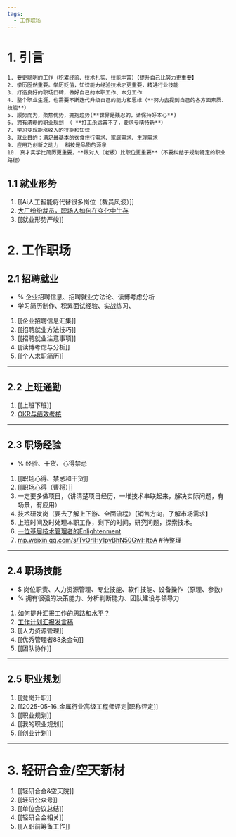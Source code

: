 ```yaml
---
tags:
  - 工作职场
---
```

# 1. 引言 
```ad-cite
1. 要更聪明的工作（积累经验、技术扎实、技能丰富）【提升自己比努力更重要】
2. 学历固然重要。学历贬值，知识能力经验技术才更重要，精通行业技能
3. 打造良好的职场口碑，做好自己的本职工作、本分工作
4. 整个职业生涯，也需要不断迭代升级自己的能力和思维（**努力去提到自己的各方面素质、技能**）
5. 顺势而为，聚焦优势，拥抱趋势(**世界是残忍的，请保持好本心**)
6. 拥有清晰的职业规划 （ **打工永远富不了，要求专精特新**）
7. 学习变现能涨收入的技能和知识
8. 就业目的：满足最基本的衣食住行需求、家庭需求、生理需求
9. 应用乃创新之动力  科技是品质的源泉
10. 真才实学比简历更重要，**跟对人（老板）比职位更重要**（不要纠结于规划特定的职业路径）
```
## 1.1 就业形势 
1.  [[Ai人工智能将代替很多岗位（裁员风波）]]
2. [大厂纷纷裁员，职场人如何在变化中生存](https://mp.weixin.qq.com/s/dpte9ToWjkpiNwWuVhvq4Q)
3. [[就业形势严峻]]
# 2. 工作职场 
## 2.1 招聘就业 
- % 企业招聘信息、招聘就业方法论、读博考虑分析 
- 学习简历制作、积累面试经验、实战练习、
1. [[企业招聘信息汇集]]
2. [[招聘就业方法技巧]]
3. [[招聘就业注意事项]]
4. [[读博考虑与分析]]
5. [[个人求职简历]]
----
## 2.2 上班通勤 
1. [[上班下班]]
2. [OKR与绩效考核](https://mp.weixin.qq.com/s/pV1mtTmODsrBER4IIl7p6g)
---
## 2.3 职场经验 
- % 经验、干货、心得禁忌
1. [[职场心得、禁忌和干货]]
2. [[职场心得（曹将）]]
3. 一定要多做项目，（讲清楚项目经历，一堆技术串联起来，解决实际问题，有场景，有应用）
4. 技术研发岗（要去了解上下游、全面流程）【销售方向，了解市场需求】
5. 上班时间及时处理本职工作，剩下的时间，研究问题，探索技术。
6. [一位基层技术管理者的Enlightenment](https://mp.weixin.qq.com/s/nbNneZdplp2w6KKBC6kkyw)
7. [mp.weixin.qq.com/s/TvOrlHy1pvBhN50GwHltbA](https://mp.weixin.qq.com/s/TvOrlHy1pvBhN50GwHltbA) #待整理
---
## 2.4 职场技能 
- $ 岗位职责、人力资源管理、专业技能、软件技能、设备操作（原理、参数）
- % 拥有很强的决策能力、分析判断能力、团队建设与领导力
1. [如何提升汇报工作的思路和水平？](https://mp.weixin.qq.com/s/MlNM20H9rzbzLi9PWS-l6A) 
2.  [工作计划汇报发言稿](https://mp.weixin.qq.com/s/ecVhrGqngPv73Yh1OMyaCg)
3. [[人力资源管理]]
4. [[优秀管理者88条金句]]
5. [[团队协作]]
---
## 2.5 职业规划 
1. [[竞岗升职]]  
2. [[2025-05-16_金属行业高级工程师评定|职称评定]]
3. [[职业规划]]
4. [[我的职业规划]]
5. [[创业计划]]
---
# 3. 轻研合金/空天新材 
1. [[轻研合金&空天院]]
2. [[轻研公众号]]
3. [[单位会议总结]]
4. [[轻研合金相关]]
5. [[入职前筹备工作]]
